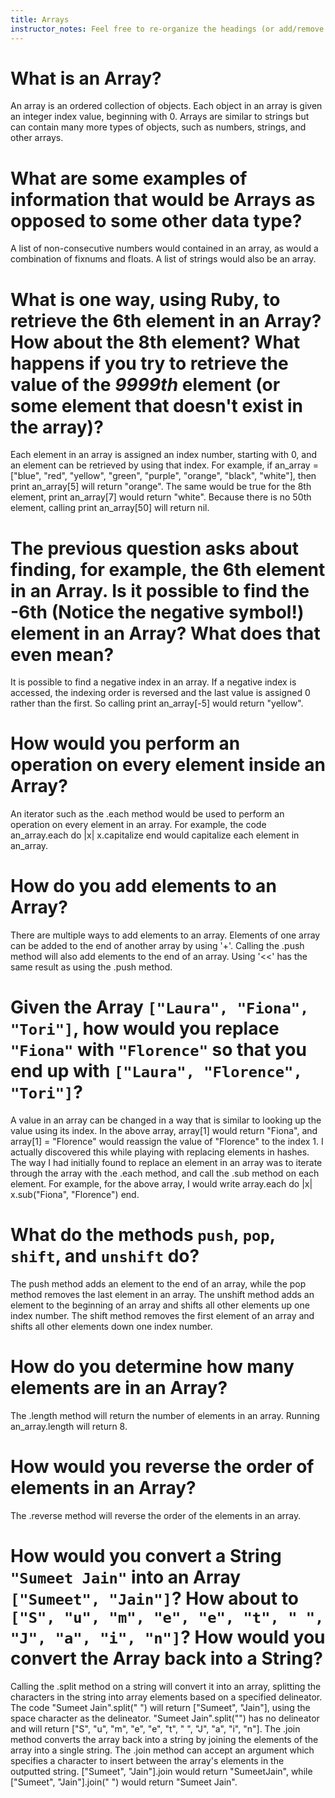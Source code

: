 ```yaml
---
title: Arrays
instructor_notes: Feel free to re-organize the headings (or add/remove headings) below. We included the headings for your benefit, but it's 100% fine if you want to write your responses in some different structure.
---
```


# What is an Array?

An array is an ordered collection of objects. Each object in an array is given an integer index value, beginning with 0. Arrays are similar to strings but can contain many more types of objects, such as numbers, strings, and other arrays.

# What are some examples of information that would be Arrays as opposed to some other data type?

A list of non-consecutive numbers would contained in an array, as would a combination of fixnums and floats. A list of strings would also be an array. 

# What is one way, using Ruby, to retrieve the 6th element in an Array? How about the 8th element? What happens if you try to retrieve the value of the _9999th_ element (or some element that doesn't exist in the array)?

Each element in an array is assigned an index number, starting with 0, and an element can be retrieved by using that index. For example, if an_array = ["blue", "red", "yellow", "green", "purple", "orange", "black", "white"], then print an_array[5] will return "orange". The same would be true for the 8th element, print an_array[7] would return "white". Because there is no 50th element, calling print an_array[50] will return nil.

# The previous question asks about finding, for example, the 6th element in an Array. Is it possible to find the **-6th** (Notice the negative symbol!) element in an Array? What does that even mean?

It is possible to find a negative index in an array. If a negative index is accessed, the indexing order is reversed and the last value is assigned 0 rather than the first. So calling print an_array[-5] would return "yellow".

# How would you perform an operation on every element inside an Array?

An iterator such as the .each method would be used to perform an operation on every element in an array. For example, the code an_array.each do |x| x.capitalize end would capitalize each element in an_array.

# How do you add elements to an Array?

There are multiple ways to add elements to an array. Elements of one array can be added to the end of another array by using '+'. Calling the .push method will also add elements to the end of an array. Using '<<' has the same result as using the .push method. 

# Given the Array `["Laura", "Fiona", "Tori"]`, how would you replace `"Fiona"` with `"Florence"` so that you end up with `["Laura", "Florence", "Tori"]`?

A value in an array can be changed in a way that is similar to looking up the value using its index. In the above array, array[1] would return "Fiona", and array[1] = "Florence" would reassign the value of "Florence" to the index 1. I actually discovered this while playing with replacing elements in hashes. The way I had initially found to replace an element in an array was to iterate through the array with the .each method, and call the .sub method on each element. For example, for the above array, I would write array.each do |x| x.sub("Fiona", "Florence") end. 

# What do the methods `push`, `pop`, `shift`, and `unshift` do?

The push method adds an element to the end of an array, while the pop method removes the last element in an array. The unshift method adds an element to the beginning of an array and shifts all other elements up one index number. The shift method removes the first element of an array and shifts all other elements down one index number.

# How do you determine how many elements are in an Array?

The .length method will return the number of elements in an array. Running an_array.length will return 8.

# How would you reverse the order of elements in an Array?

The .reverse method will reverse the order of the elements in an array.

# How would you convert a String `"Sumeet Jain"` into an Array `["Sumeet", "Jain"]`? How about to `["S", "u", "m", "e", "e", "t", " ", "J", "a", "i", "n"]`? How would you convert the Array back into a String?

Calling the .split method on a string will convert it into an array, splitting the characters in the string into array elements based on a specified delineator. The code "Sumeet Jain".split(" ") will return ["Sumeet", "Jain"], using the space character as the delineator. "Sumeet Jain".split("") has no delineator and will return ["S", "u", "m", "e", "e", "t", " ", "J", "a", "i", "n"]. The .join method converts the array back into a string by joining the elements of the array into a single string. The .join method can accept an argument which specifies a character to insert between the array's elements in the outputted string. ["Sumeet", "Jain"].join would return "SumeetJain", while ["Sumeet", "Jain"].join(" ") would return "Sumeet Jain".